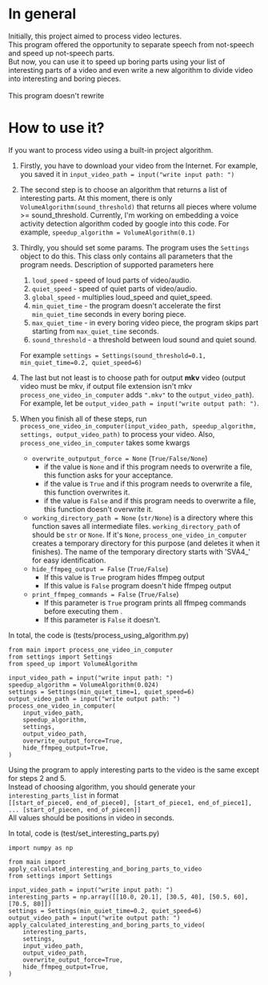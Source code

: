 # In general
Initially, this project aimed to process video lectures.<br> 
This program offered the opportunity to separate speech from not-speech and speed up not-speech parts.<br>
But now, you can use it to speed up boring parts using your list of interesting parts of a video and even write a new algorithm to divide video into interesting and boring pieces.<br>
<br>
This program doesn't rewrite
# How to use it?<br>
If you want to process video using a built-in project algorithm.<br> 
1. Firstly, you have to download your video from the Internet.
   For example, you saved it in
   `input_video_path = input("write input path: ")`
1. The second step is to choose an algorithm that returns a list of interesting parts.
   At this moment, there is only `VolumeAlgorithm(sound_threshold)` that returns all pieces where volume >= sound_threshold.
   Currently, I'm working on embedding a voice activity detection algorithm coded by google into this code.
   For example, `speedup_algorithm = VolumeAlgorithm(0.1)`
1. Thirdly, you should set some params.
   The program uses the `Settings`  object to do this. This class only contains all parameters that the program needs. Description of supported parameters here<br>
     1. `loud_speed` - speed of loud parts of video/audio.
     1. `quiet_speed` - speed of quiet parts of video/audio.
     1. `global_speed` - multiplies loud_speed and quiet_speed.
     1. `min_quiet_time` - the program doesn't accelerate the first `min_quiet_time` seconds in every boring piece.
     1. `max_quiet_time` - in every boring video piece, the program skips part starting from `max_quiet_time`  seconds.
     1. `sound_threshold` - a threshold between loud sound and quiet sound.<br>
   
   For example `settings = Settings(sound_threshold=0.1, min_quiet_time=0.2, quiet_speed=6)`
1. The last but not least is to choose path for output **mkv** video
   (output video must be mkv, if output file extension isn't mkv `process_one_video_in_computer` adds `".mkv"` to the `output_video_path`).
   For example, let be `output_video_path = input("write output path: ")`. 

1. When you finish all of these steps, run<br>
`process_one_video_in_computer(input_video_path, speedup_algorithm, settings, output_video_path)`
to process your video. Also, `process_one_video_in_computer` takes some kwargs<br>
    * `overwrite_outputput_force = None` (`True/False/None`)
        * if the value is `None` and if this program needs to overwrite a file, this function asks for your acceptance.
        * if the value is `True` and if this program needs to overwrite a file, this function overwrites it.
        * if the value is `False` and if this program needs to overwrite a file, this function doesn't overwrite it.
   * `working_directory_path = None` (`str/None`) is a directory where this function saves all intermediate files.
     `working_directory_path` of should be `str` or `None`. If it's `None`,
     `process_one_video_in_computer` creates a temporary directory for this purpose (and deletes it when it finishes).
      The name of the temporary directory starts with 'SVA4_' for easy identification.
   * `hide_ffmpeg_output = False` (`True/False`) 
       * If this value is `True` program hides ffmpeg output
       * If this value is `False` program doesn't hide ffmpeg output
   * `print_ffmpeg_commands = False` (`True/False`)
       * If this parameter is `True` program prints all ffmpeg commands before executing them .
       * If this parameter is `False` it doesn't. 
       
   
In total, the code is (tests/process_using_algorithm.py)<br>
```
from main import process_one_video_in_computer
from settings import Settings
from speed_up import VolumeAlgorithm

input_video_path = input("write input path: ")
speedup_algorithm = VolumeAlgorithm(0.024)
settings = Settings(min_quiet_time=1, quiet_speed=6)
output_video_path = input("write output path: ")
process_one_video_in_computer(
    input_video_path,
    speedup_algorithm,
    settings,
    output_video_path,
    overwrite_output_force=True,
    hide_ffmpeg_output=True,
)
```

Using the program to apply interesting parts to the video is the same except for steps 2 and 5. <br>
Instead of choosing algorithm, you should generate your `interesting_parts_list` in format<br>
`[[start_of_piece0, end_of_piece0], [start_of_piece1, end_of_piece1], ... [start_of_piecen, end_of_piecen]]`<br>
All values should be positions in video in seconds.<br>

In total, code is (test/set_interesting_parts.py)<br>
```
import numpy as np

from main import apply_calculated_interesting_and_boring_parts_to_video
from settings import Settings

input_video_path = input("write input path: ")
interesting_parts = np.array([[10.0, 20.1], [30.5, 40], [50.5, 60], [70.5, 80]])
settings = Settings(min_quiet_time=0.2, quiet_speed=6)
output_video_path = input("write output path: ")
apply_calculated_interesting_and_boring_parts_to_video(
    interesting_parts,
    settings,
    input_video_path,
    output_video_path,
    overwrite_output_force=True,
    hide_ffmpeg_output=True,
)
```
